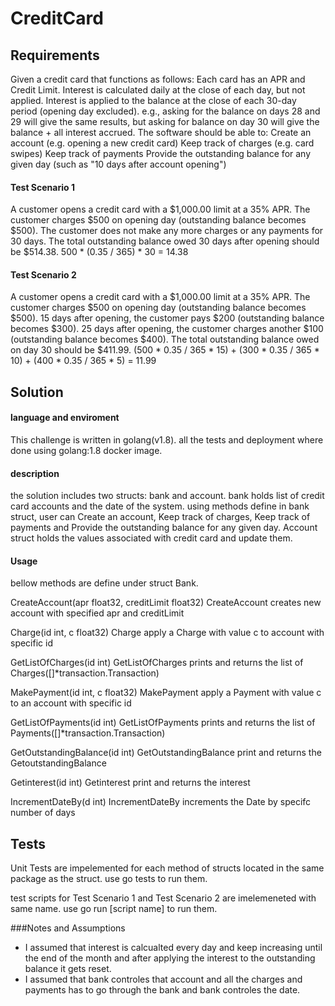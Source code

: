 # CreditCard

## Requirements
Given a credit card that functions as follows:
Each card has an APR and Credit Limit.
Interest is calculated daily at the close of each day, but not applied.
Interest is applied to the balance at the close of each 30-day period (opening day excluded).
  e.g., asking for the balance on days 28 and 29 will give the same results, but asking for balance on day 30 will give the balance + all interest accrued.
The software should be able to:
Create an account (e.g. opening a new credit card)
Keep track of charges (e.g. card swipes)
Keep track of payments
Provide the outstanding balance for any given day (such as "10 days after account opening")

#### Test Scenario 1
A customer opens a credit card with a $1,000.00 limit at a 35% APR.
The customer charges $500 on opening day (outstanding balance becomes $500).
The customer does not make any more charges or any payments for 30 days.
The total outstanding balance owed 30 days after opening should be $514.38.
500 * (0.35 / 365) * 30 = 14.38

#### Test Scenario 2
A customer opens a credit card with a $1,000.00 limit at a 35% APR.
The customer charges $500 on opening day (outstanding balance becomes $500).
15 days after opening, the customer pays $200 (outstanding balance becomes $300).
25 days after opening, the customer charges another $100 (outstanding balance becomes $400).
The total outstanding balance owed on day 30 should be $411.99.
(500 * 0.35 / 365 * 15) + (300 * 0.35 / 365 * 10) + (400 * 0.35 / 365 * 5) = 11.99

## Solution

#### language and enviroment
This challenge is written in golang(v1.8). all the tests and deployment where done using golang:1.8 docker image.

#### description
the solution includes two structs: bank and account. bank holds list of credit card accounts and the date of the system. using methods define in bank struct, user can Create an account, Keep track of charges, Keep track of payments and Provide the outstanding balance for any given day. Account struct holds the values associated with credit card and update them. 

#### Usage
bellow methods are define under struct Bank.

CreateAccount(apr float32, creditLimit float32)
CreateAccount creates new account with specified apr and creditLimit

Charge(id int, c float32)
Charge apply a Charge with value c to account with specific id

GetListOfCharges(id int)
GetListOfCharges prints and returns the list of Charges([]*transaction.Transaction)

MakePayment(id int, c float32)
MakePayment apply a Payment with value c to an account with specific id

GetListOfPayments(id int)
GetListOfPayments prints and returns the list of Payments([]*transaction.Transaction)

GetOutstandingBalance(id int)
GetOutstandingBalance print and returns the GetoutstandingBalance

Getinterest(id int)
Getinterest print and returns the interest

IncrementDateBy(d int)
IncrementDateBy increments the Date by specifc number of days

## Tests
Unit Tests are impelemented for each method of structs located in the same package as the struct. use go tests to run them.

test scripts for Test Scenario 1 and Test Scenario 2 are imelemeneted with same name. use go run [script name] to run them.

###Notes and Assumptions
* I assumed that interest is calcualted every day and keep increasing until the end of the month and after applying the interest to the outstanding balance it gets reset.
* I assumed that bank controles that account and all the charges and payments has to go through the bank and bank controles the date.
